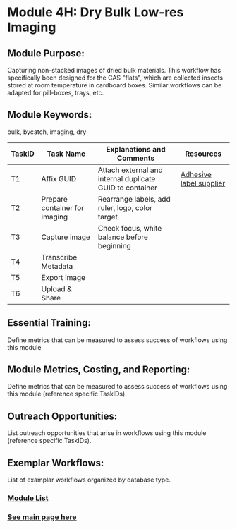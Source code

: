 # Module 4H: Dry Bulk Low-res Imaging 

## Module Purpose: 
Capturing non-stacked images of dried bulk materials. This workflow has specifically been designed for the CAS "flats", which are collected insects stored at room temperature in cardboard boxes. Similar workflows can be adapted for pill-boxes, trays, etc.
## Module Keywords: 
bulk, bycatch, imaging, dry

| TaskID | Task Name | Explanations and Comments | Resources |
|--------|-----------|---------------------------|-----------|
|T1| Affix GUID|Attach external and internal duplicate GUID to container| [Adhesive label supplier](https://barcode-labels.com/)|
|T2|Prepare container for imaging|Rearrange labels, add ruler, logo, color target||
|T3|Capture image|Check focus, white balance before beginning||
|T4|Transcribe Metadata|||
|T5|Export image|||
|T6|Upload & Share|||



## Essential Training: 
Define metrics that can be measured to assess success of workflows using this module

## Module Metrics, Costing, and Reporting: 
Define metrics that can be measured to assess success of workflows using this module (reference specific TaskIDs).

## Outreach Opportunities: 
List outreach opportunities that arise in workflows using this module (reference specific TaskIDs).

## Exemplar Workflows: 
List of examplar workflows organized by database type.

### [Module List](https://entcollnet.github.io/BugFlow/modules/)
### [See main page here](https://entcollnet.github.io/BugFlow/)
